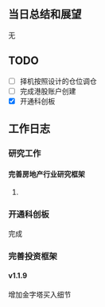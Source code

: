 ## 当日总结和展望

无

## TODO

- [ ] 择机按照设计的仓位调仓
- [ ] 完成港股账户创建
- [x] 开通科创板

## 工作日志

### 研究工作

#### 完善房地产行业研究框架

1. 

### 开通科创板

完成

### 完善投资框架

#### v1.1.9

增加金字塔买入细节


